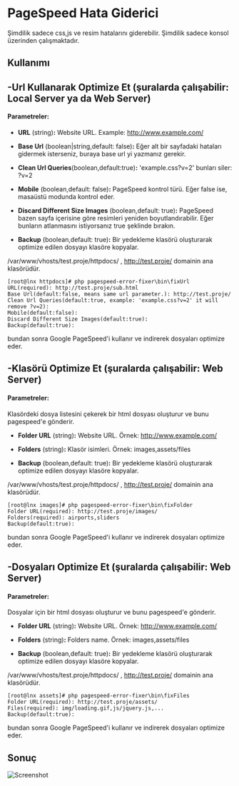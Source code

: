 # PageSpeed Hata Giderici
Şimdilik sadece css,js ve resim hatalarını giderebilir.
Şimdilik sadece konsol üzerinden çalışmaktadır.


## Kullanımı
-Url Kullanarak Optimize Et (şuralarda çalışabilir: Local Server ya da Web Server)
--------------------------------------
#### Parametreler:
- **URL** (string)**:** Website URL. Example: http://www.example.com/

- **Base Url** (boolean|string,default: false)**:** Eğer alt bir sayfadaki hataları gidermek isterseniz, buraya base url yi yazmanız gerekir.

- **Clean Url Queries**(boolean,default:true)**:** 'example.css?v=2' bunları siler: ?v=2

- **Mobile** (boolean,default: false)**:** PageSpeed kontrol türü. Eğer false ise, masaüstü modunda kontrol eder.

- **Discard Different Size Images** (boolean,default: true)**:** PageSpeed bazen sayfa içerisine göre resimleri yeniden boyutlandırabilir. Eğer bunların atlanmasını istiyorsanız true şeklinde bırakın.

- **Backup** (boolean,default: true)**:** Bir yedekleme klasörü oluşturarak optimize edilen dosyayı klasöre kopyalar.

/var/www/vhosts/test.proje/httpdocs/ , http://test.proje/ domainin ana klasörüdür.
```
[root@lnx httpdocs]# php pagespeed-error-fixer\bin\fixUrl
URL(required): http://test.proje/sub.html
Base Url(default:false, means same url parameter.): http://test.proje/
Clean Url Queries(default:true, example: 'example.css?v=2' it will remove ?v=2): 
Mobile(default:false): 
Discard Different Size Images(default:true): 
Backup(default:true): 
```
bundan sonra Google PageSpeed'i kullanır ve indirerek dosyaları optimize eder.

-Klasörü Optimize Et (şuralarda çalışabilir: Web Server)
--------------------------------------

#### Parametreler:
Klasördeki dosya listesini çekerek bir html dosyası oluşturur ve bunu pagespeed'e gönderir.

- **Folder URL** (string)**:** Website URL. Örnek: http://www.example.com/

- **Folders** (string)**:** Klasör isimleri. Örnek: images,assets/files

- **Backup** (boolean,default: true)**:** Bir yedekleme klasörü oluşturarak optimize edilen dosyayı klasöre kopyalar.

/var/www/vhosts/test.proje/httpdocs/ , http://test.proje/ domainin ana klasörüdür.
```
[root@lnx images]# php pagespeed-error-fixer\bin\fixFolder
Folder URL(required): http://test.proje/images/
Folders(required): airports,sliders 
Backup(default:true): 
```
bundan sonra Google PageSpeed'i kullanır ve indirerek dosyaları optimize eder.

-Dosyaları Optimize Et (şuralarda çalışabilir: Web Server)
--------------------------------------
#### Parametreler:
Dosyalar için bir html dosyası oluşturur ve bunu pagespeed'e gönderir.

- **Folder URL** (string)**:** Website URL. Örnek: http://www.example.com/

- **Folders** (string)**:** Folders name. Örnek: images,assets/files

- **Backup** (boolean,default: true)**:** Bir yedekleme klasörü oluşturarak optimize edilen dosyayı klasöre kopyalar.

/var/www/vhosts/test.proje/httpdocs/ , http://test.proje/ domainin ana klasörüdür.
```
[root@lnx assets]# php pagespeed-error-fixer\bin\fixFiles
Folder URL(required): http://test.proje/assets/
Files(required): img/loading.gif,js/jquery.js,...
Backup(default:true): 
```
bundan sonra Google PageSpeed'i kullanır ve indirerek dosyaları optimize eder.


## Sonuç
![Screenshot](https://i.hizliresim.com/1g8GRb.jpg)